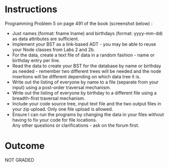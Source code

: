 # Instructions
Programming Problem 5 on page 491 of the book (screenshot below) :

- Just names (format: fname lname) and birthdays (format: yyyy-mm-dd) as data attributes are sufficient.
- Implement your BST as a link-based ADT - you may be able to reuse your Node classes from Labs 2 and 2b.
- For the data, create a text file of data in a random fashion - name or birthday entry per line.
- Read the data to create your BST for the database by name or birthday as needed - remember two different trees will be needed and the node insertions will be different depending on which data tree it is.
- Write out the listing of everyone by name to a file (separate from your input) using a post-order traversal mechanism.
- Write out the listing of everyone by birthday to a different file using a breadth-first traversal mechanism.
- Include your code source tree, input text file and the two output files in your zip upload. Only one file upload is allowed.
- Ensure I can run the programs by changing the data in your files without having to fix your code for file locations.
<br />Any other questions or clarifications - ask on the forum first.

# Outcome
NOT GRADED